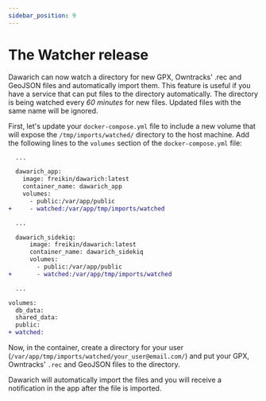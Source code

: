 ```yaml
---
sidebar_position: 9
---
```


# The Watcher release

Dawarich can now watch a directory for new GPX, Owntracks' .rec and GeoJSON files and automatically import them. This feature is useful if you have a service that can put files to the directory automatically. The directory is being watched every _60 minutes_ for new files. Updated files with the same name will be ignored.

First, let's update your `docker-compose.yml` file to include a new volume that will expose the `/tmp/imports/watched/` directory to the host machine. Add the following lines to the `volumes` section of the `docker-compose.yml` file:

```diff
  ...

  dawarich_app:
    image: freikin/dawarich:latest
    container_name: dawarich_app
    volumes:
      - public:/var/app/public
+     - watched:/var/app/tmp/imports/watched

  ...

  dawarich_sidekiq:
      image: freikin/dawarich:latest
      container_name: dawarich_sidekiq
      volumes:
        - public:/var/app/public
+       - watched:/var/app/tmp/imports/watched

  ...

volumes:
  db_data:
  shared_data:
  public:
+ watched:
```

Now, in the container, create a directory for your user (`/var/app/tmp/imports/watched/your_user@email.com/`) and put your GPX, Owntracks' `.rec` and GeoJSON files to the directory.

Dawarich will automatically import the files and you will receive a notification in the app after the file is imported.

